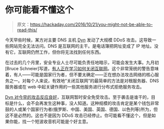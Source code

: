 # 你可能看不懂这个

> 原文：<https://hackaday.com/2016/10/21/you-might-not-be-able-to-read-this/>

今天早些时候，某方对主要 DNS 主机 [Dyn](https://www.dynstatus.com/incidents/nlr4yrr162t8) 发动了大规模 DDoS 攻击。这导致一些网站完全无法访问。DNS 是互联网的主干。是电话簿把网址变成了 IP 地址。没有它，互联网仍然工作，但你将无法找到任何东西。

在过去的几个月里，安全专业人士尽可能负责任地暗示，可能会发生大事。九月初[Bruce Schneier]写道，[有人正在学习如何关闭互联网](https://www.schneier.com/blog/archives/2016/09/someone_is_lear.html)。这个非常笼统的警告意味着，有人——可能是国家行为者，但不要太确定——正在想办法攻击网络的核心服务之一。对每个人来说，有效地“关闭互联网”的最简单的方法是对根服务器、DNS 服务器或在 web 中起关键作用的一些其他服务进行分布式拒绝服务攻击。

[Dyn 对今早的攻击反应良好](https://twitter.com/Dyn/status/789444349998268416)，互联网暂时安全免受攻击。至于袭击是谁干的，目标是什么，会不会再发生这种事，没人知道。这种规模的攻击肯定是某个钱包非常鼓的人或某个国家行为者(俄罗斯、中国、美国、英国、德国、以色列等)所为，但这不是必然的。这也不是因为 DDoS 攻击已经停止。你可能看不懂这个，但是如果你能，找一个短波收音机可能是个好主意。